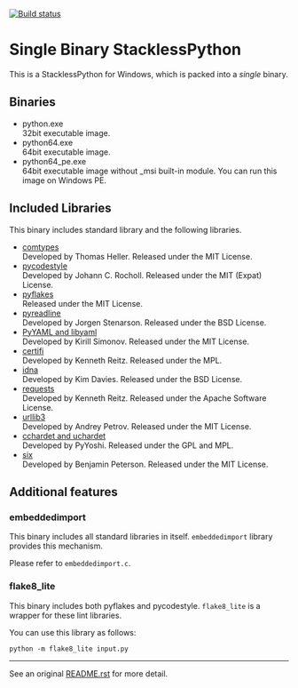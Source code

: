 [![Build status](https://ci.appveyor.com/api/projects/status/btjf8f567h0a1jc3/branch/master3?svg=true)](https://ci.appveyor.com/project/masamitsu-murase/single-binary-stackless-python/branch/master3)

# Single Binary StacklessPython

This is a StacklessPython for Windows, which is packed into a *single* binary.

## Binaries

* python.exe  
  32bit executable image.
* python64.exe  
  64bit executable image.
* python64_pe.exe  
  64bit executable image without _msi built-in module. You can run this image on Windows PE.

## Included Libraries

This binary includes standard library and the following libraries.

* [comtypes](https://pypi.org/project/comtypes/)  
  Developed by Thomas Heller. Released under the MIT License.
* [pycodestyle](https://pypi.org/project/pycodestyle/)  
  Developed by Johann C. Rocholl. Released under the MIT (Expat) License.
* [pyflakes](https://pypi.org/project/pyflakes/)  
  Released under the MIT License.
* [pyreadline](https://pypi.org/project/pyreadline/)  
  Developed by Jorgen Stenarson. Released under the BSD License.
* [PyYAML and libyaml](https://pypi.org/project/PyYAML/)  
  Developed by Kirill Simonov. Released under the MIT License.
* [certifi](https://pypi.org/project/certifi/)  
  Developed by Kenneth Reitz. Released under the MPL.
* [idna](https://pypi.org/project/idna/)  
  Developed by Kim Davies. Released under the BSD License.
* [requests](https://pypi.org/project/requests/)  
  Developed by Kenneth Reitz. Released under the Apache Software License.
* [urllib3](https://pypi.org/project/urllib3/)  
  Developed by Andrey Petrov. Released under the MIT License.
* [cchardet and uchardet](https://pypi.org/project/cchardet/)  
  Developed by PyYoshi. Released under the GPL and MPL.
* [six](https://pypi.org/project/six/)  
  Developed by Benjamin Peterson. Released under the MIT License.

## Additional features

### embeddedimport

This binary includes all standard libraries in itself. `embeddedimport` library provides this mechanism.

Please refer to `embeddedimport.c`.

### flake8_lite

This binary includes both pyflakes and pycodestyle. `flake8_lite` is a wrapper for these lint libraries.

You can use this library as follows:

```
python -m flake8_lite input.py
```

---

See an original [README.rst](https://github.com/masamitsu-murase/single_binary_stackless_python/blob/master3/README.rst) for more detail.
